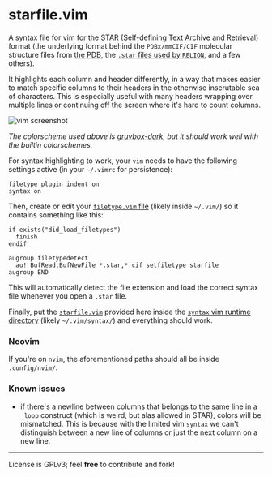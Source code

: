# starfile.vim

A syntax file for vim for the STAR (Self-defining Text Archive and Retrieval) format (the underlying format behind the `PDBx/mmCIF/CIF` molecular structure files from [the PDB](https://www.rcsb.org/), the [`.star` files used by `RELION`](https://relion.readthedocs.io/en/release-3.1/Reference/Conventions.html#star-format), and a few others).

It highlights each column and header differently, in a way that makes easier to match specific columns to their headers in the otherwise inscrutable sea of characters. This is especially useful with many headers wrapping over multiple lines or continuing off the screen where it's hard to count columns.

![vim screenshot](https://user-images.githubusercontent.com/23482191/261008259-40055c19-5e81-4e8f-928c-c642086c1d6b.png)

_The colorscheme used above is [gruvbox-dark](https://github.com/gruvbox-community/gruvbox), but it should work well with the builtin colorschemes._

For syntax highlighting to work, your `vim` needs to have the following settings active (in your `~/.vimrc` for persistence):

```vim
filetype plugin indent on
syntax on
```

Then, create or edit your [`filetype.vim` file](https://vim.fandom.com/wiki/Filetype.vim#File_locations) (likely inside `~/.vim/`) so it contains something like this:

```vim
if exists("did_load_filetypes")
  finish
endif

augroup filetypedetect
  au! BufRead,BufNewFile *.star,*.cif setfiletype starfile
augroup END
```

This will automatically detect the file extension and load the correct syntax file whenever you open a `.star` file.

Finally, put the [`starfile.vim`](./starfile.vim) provided here inside the [`syntax` vim runtime directory]() (likely `~/.vim/syntax/`) and everything should work.

### Neovim

If you're on `nvim`, the aforementioned paths should all be inside `.config/nvim/`.

### Known issues

- if there's a newline between columns that belongs to the same line in a `_loop` construct (which is weird, but alas allowed in STAR), colors will be mismatched. This is because with the limited vim `syntax` we can't distinguish between a new line of columns or just the next column on a new line.

---

License is GPLv3; feel **free** to contribute and fork!
